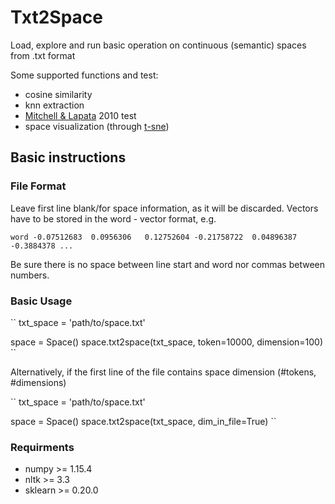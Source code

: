 # Txt2Space

Load, explore and run basic operation on continuous (semantic) spaces from .txt format

Some supported functions and test: 
- cosine similarity
- knn extraction
- [Mitchell & Lapata](https://onlinelibrary.wiley.com/doi/full/10.1111/j.1551-6709.2010.01106.x) 2010 test 
- space visualization (through [t-sne](https://lvdmaaten.github.io/tsne/))

## Basic instructions 

### File Format
Leave first line blank/for space information, as it will be discarded.
Vectors have to be stored in the word - vector format, e.g.

``
word -0.07512683  0.0956306   0.12752604 -0.21758722  0.04896387 -0.3884378 ...
``

Be sure there is no space between line start and word nor commas between numbers.

### Basic Usage

``
txt_space = 'path/to/space.txt'

space = Space()
space.txt2space(txt_space, token=10000, dimension=100)
``

Alternatively, if the first line of the file contains space dimension (#tokens, #dimensions)

``
txt_space = 'path/to/space.txt'

space = Space()
space.txt2space(txt_space, dim_in_file=True)
``

### Requirments
 - numpy >= 1.15.4
 - nltk >= 3.3
 - sklearn >= 0.20.0
